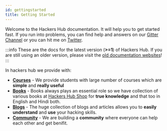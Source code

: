```yaml
---
id: gettingstarted
title: Getting Started
---
```


Welcome to the Hackers Hub documentation. It will help you to get started fast. If you run into problems, you can find help and answers on our [Gitter Channel](https://gitter.im/official-hackers-hub/community) or you can hit me on [Twitter](https://twitter.com/hackers_hub).

:::info
These are the docs for the latest version (__>=1__) of Hackers Hub. If you are still using an older version, please visit the [old documentation websites](/versions)!
:::

In hackers hub we provide with:

- [__Courses__](api) - We provide students with large number of courses which are __simple__ and __really useful__
- [__Books__](https://hackers-hub.com/shop) - Books always plays an essential role so we have collection of various books at [Hackers Hub Shop](https://hackers-hub.com/shop) for __true knowledge__ and that too in English and Hindi both.
- [__Blogs__](/blog) - The huge collection of blogs and articles allows you to __easily understand__ and __use__ your hacking skills.
- [__Community__](/community/support) - We are building a __community__ where everyone can help each other and get benifit.